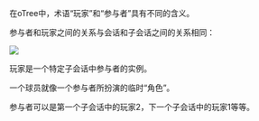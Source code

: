 在oTree中，术语“玩家”和“参与者”具有不同的含义。

参与者和玩家之间的关系与会话和子会话之间的关系相同：

![](https://github.com/Shinepans/otree_docs_CN/blob/master/assets/participant_player.png)

玩家是一个特定子会话中参与者的实例。

一个球员就像一个参与者所扮演的临时“角色”。

参与者可以是第一个子会话中的玩家2，下一个子会话中的玩家1等等。

